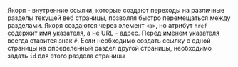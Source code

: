 Якоря - внутренние ссылки, которые создают переходы на различные разделы текущей веб страницы, позволяя быстро перемещаться между разделами.
Якоря создаются через элемент `<a>`, но атрибут `href` содержит имя указателя, а не URL - адрес. 
Перед именем указателя всегда ставится знак `#`.
Если необходимо создать ссылку с одной страницы на определенный раздел другой страницы, необходимо задать `id` для этого раздела страницы